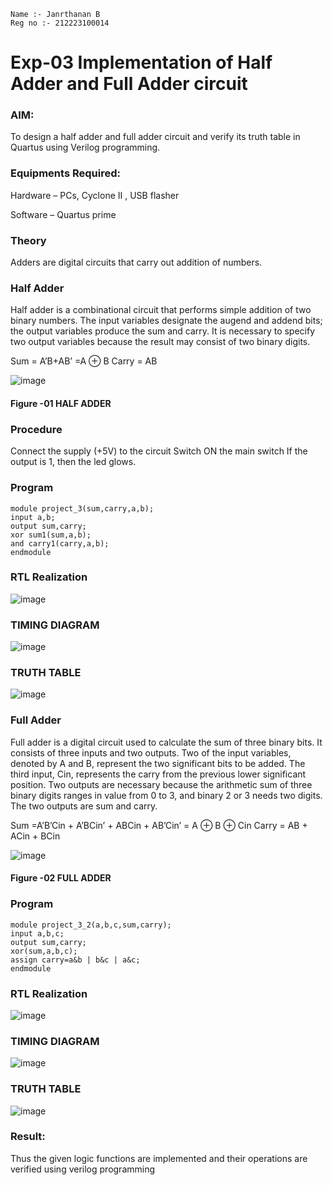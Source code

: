 ```
Name :- Janrthanan B
Reg no :- 212223100014
```

# Exp-03 Implementation of Half Adder and Full Adder circuit
### AIM:
To design a half adder and full adder circuit and verify its truth table in Quartus using Verilog programming.

### Equipments Required:
Hardware – PCs, Cyclone II , USB flasher

Software – Quartus prime

### Theory 
Adders are digital circuits that carry out addition of numbers.

### Half Adder
Half adder is a combinational circuit that performs simple addition of two binary numbers. The input variables designate the augend and addend bits; the output variables produce the sum and carry. It is necessary to specify two output variables because the result may consist of two binary digits.

Sum = A’B+AB’ =A ⊕ B Carry = AB

![image](https://user-images.githubusercontent.com/36288975/163552156-a13e5a56-c638-4110-97d9-8896907c8d25.png)

#### Figure -01 HALF ADDER 

### Procedure
Connect the supply (+5V) to the circuit
Switch ON the main switch
If the output is 1, then the led glows.

### Program 
```
module project_3(sum,carry,a,b); 
input a,b; 
output sum,carry; 
xor sum1(sum,a,b); 
and carry1(carry,a,b); 
endmodule
```

### RTL Realization
![image](https://github.com/Raji1009/Exp-02-Implementation-of-Half-Adder-and-Full-Adder-circuit/assets/89059861/e8dfbe0f-ac67-4d75-880d-fd669580be01)

### TIMING DIAGRAM
![image](https://github.com/Raji1009/Exp-02-Implementation-of-Half-Adder-and-Full-Adder-circuit/assets/89059861/f88fa8e1-6ca1-4499-af96-22670c739216)

### TRUTH TABLE 
![image](https://github.com/Raji1009/Exp-02-Implementation-of-Half-Adder-and-Full-Adder-circuit/assets/89059861/88535d6e-8915-4be3-bcf7-a3e965081e15)


### Full Adder
Full adder is a digital circuit used to calculate the sum of three binary bits. It consists of three inputs and two outputs. Two of the input variables, denoted by A and B, represent the two significant bits to be added. The third input, Cin, represents the carry from the previous lower significant position. Two outputs are necessary because the arithmetic sum of three binary digits ranges in value from 0 to 3, and binary 2 or 3 needs two digits. The two outputs are sum and carry.

Sum =A’B’Cin + A’BCin’ + ABCin + AB’Cin’ = A ⊕ B ⊕ Cin Carry = AB + ACin + BCin

![image](https://user-images.githubusercontent.com/36288975/163552057-b3547877-6d07-45b4-b7e0-bcfebfad9e1d.png)

#### Figure -02 FULL ADDER

### Program 
```
module project_3_2(a,b,c,sum,carry);
input a,b,c;
output sum,carry;
xor(sum,a,b,c);
assign carry=a&b | b&c | a&c;
endmodule
```

### RTL Realization
![image](https://github.com/Raji1009/Exp-02-Implementation-of-Half-Adder-and-Full-Adder-circuit/assets/89059861/e3fd1433-f974-4265-a715-9a5fde0d78f9)

### TIMING DIAGRAM
![image](https://github.com/Raji1009/Exp-02-Implementation-of-Half-Adder-and-Full-Adder-circuit/assets/89059861/6a11b3c6-dc53-400b-9a3d-5ebf6eac532a)

### TRUTH TABLE 
![image](https://github.com/Raji1009/Exp-02-Implementation-of-Half-Adder-and-Full-Adder-circuit/assets/89059861/a2d05afa-0f64-4906-9001-e9deb30f4f65)

### Result:
Thus the given logic functions are implemented and their operations are verified using verilog programming
